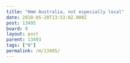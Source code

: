 ```yaml
---
title: "Hmm Australia, not especially local"
date: 2010-05-28T13:53:02.000Z
post: 13495
board: 8
layout: post
parent: 13493
tags: ["0"]
permalink: /m/13495/
---
```



